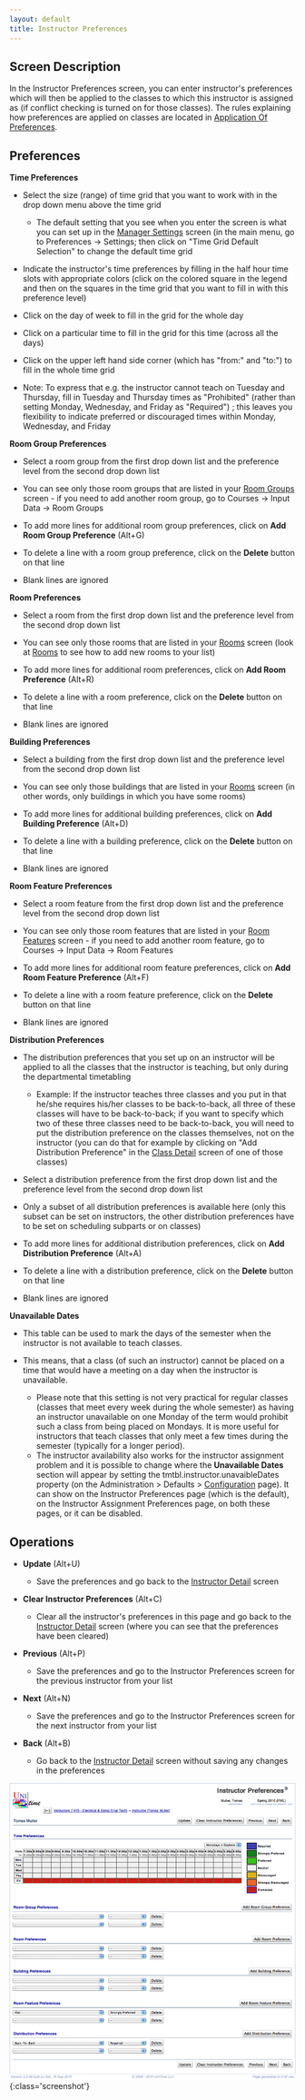 ```yaml
---
layout: default
title: Instructor Preferences
---
```



## Screen Description

In the Instructor Preferences screen, you can enter instructor's preferences which will then be applied to the classes to which this instructor is assigned as (if conflict checking is turned on for those classes). The rules explaining how preferences are applied on classes are located in [Application Of Preferences](application-of-preferences).

## Preferences

**Time Preferences**

* Select the size (range) of time grid that you want to work with in the drop down menu above the time grid
	* The default setting that you see when you enter the screen is what you can set up in the [Manager Settings](manager-settings) screen (in the main menu, go to Preferences → Settings; then click on "Time Grid Default Selection" to change the default time grid

* Indicate the instructor's time preferences by filling in the half hour time slots with appropriate colors (click on the colored square in the legend and then on the squares in the time grid that you want to fill in with this preference level)

* Click on the day of week to fill in the grid for the whole day

* Click on a particular time to fill in the grid for this time (across all the days)

* Click on the upper left hand side corner (which has "from:" and "to:") to fill in the whole time grid

* Note: To express that e.g. the instructor cannot teach on Tuesday and Thursday, fill in Tuesday and Thursday times as "Prohibited" (rather than setting Monday, Wednesday, and Friday as "Required") ; this leaves you flexibility to indicate preferred or discouraged times within Monday, Wednesday, and Friday

**Room Group Preferences**

* Select a room group from the first drop down list and the preference level from the second drop down list

* You can see only those room groups that are listed in your [Room Groups](room-groups) screen - if you need to add another room group, go to Courses → Input Data → Room Groups

* To add more lines for additional room group preferences, click on **Add Room Group Preference** (Alt+G)

* To delete a line with a room group preference, click on the **Delete** button on that line

* Blank lines are ignored

**Room Preferences**

* Select a room from the first drop down list and the preference level from the second drop down list

* You can see only those rooms that are listed in your [Rooms](rooms) screen (look at [Rooms](rooms) to see how to add new rooms to your list)

* To add more lines for additional room preferences, click on **Add Room Preference** (Alt+R)

* To delete a line with a room preference, click on the **Delete** button on that line

* Blank lines are ignored

**Building Preferences**

* Select a building from the first drop down list and the preference level from the second drop down list

* You can see only those buildings that are listed in your [Rooms](rooms) screen (in other words, only buildings in which you have some rooms)

* To add more lines for additional building preferences, click on **Add Building Preference** (Alt+D)

* To delete a line with a building preference, click on the **Delete** button on that line

* Blank lines are ignored

**Room Feature Preferences**

* Select a room feature from the first drop down list and the preference level from the second drop down list

* You can see only those room features that are listed in your [Room Features](room-features) screen - if you need to add another room feature, go to Courses → Input Data → Room Features

* To add more lines for additional room feature preferences, click on **Add Room Feature Preference** (Alt+F)

* To delete a line with a room feature preference, click on the **Delete** button on that line

* Blank lines are ignored

**Distribution Preferences**

* The distribution preferences that you set up on an instructor will be applied to all the classes that the instructor is teaching, but only during the departmental timetabling
	* Example: If the instructor teaches three classes and you put in that he/she requires his/her classes to be back-to-back, all three of these classes will have to be back-to-back; if you want to specify which two of these three classes need to be back-to-back, you will need to put the distribution preference on the classes themselves, not on the instructor (you can do that for example by clicking on "Add Distribution Preference" in the [Class Detail](class-detail) screen of one of those classes)

* Select a distribution preference from the first drop down list and the preference level from the second drop down list

* Only a subset of all distribution preferences is available here (only this subset can be set on instructors, the other distribution preferences have to be set on scheduling subparts or on classes)

* To add more lines for additional distribution preferences, click on **Add Distribution Preference** (Alt+A)

* To delete a line with a distribution preference, click on the **Delete** button on that line

* Blank lines are ignored

**Unavailable Dates**

* This table can be used to mark the days of the semester when the instructor is not available to teach classes.

* This means, that a class (of such an instructor) cannot be placed on a time that would have a meeting on a day when the instructor is unavailable.
	* Please note that this setting is not very practical for regular classes (classes that meet every week during the whole semester) as having an instructor unavailable on one Monday of the term would prohibit such a class from being placed on Mondays. It is more useful for instructors that teach classes that only meet a few times during the semester (typically for a longer period). 
	* The instructor availability also works for the instructor assignment problem and it is possible to change where the **Unavailable Dates** section will appear by setting the tmtbl.instructor.unavaibleDates property (on the Administration > Defaults > [Configuration](application-configuration) page). It can show on the Instructor Preferences page (which is the default), on the Instructor Assignment Preferences page, on both these pages, or it can be disabled.

## Operations

* **Update** (Alt+U)
	* Save the preferences and go back to the [Instructor Detail](instructor-detail) screen

* **Clear Instructor Preferences** (Alt+C)
	* Clear all the instructor's preferences in this page and go back to the [Instructor Detail](instructor-detail) screen (where you can see that the preferences have been cleared)

* **Previous** (Alt+P)
	* Save the preferences and go to the Instructor Preferences screen for the previous instructor from your list

* **Next** (Alt+N)
	* Save the preferences and go to the Instructor Preferences screen for the next instructor from your list

* **Back** (Alt+B)
	* Go back to the [Instructor Detail](instructor-detail) screen without saving any changes in the preferences


![Instructor Preferences](images/instructor-preferences-1.png){:class='screenshot'}
